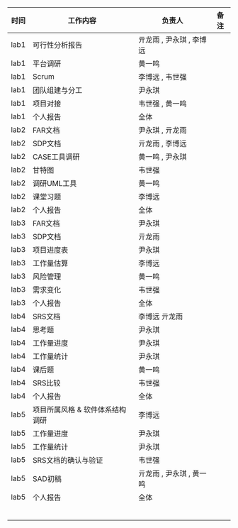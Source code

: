 | 时间 | 工作内容                        | 负责人                   | 备注 |
| ---- | ------------------------------- | ------------------------ | ---- |
| lab1 | 可行性分析报告                  | 亓龙雨 , 尹永琪 , 李博远 |      |
| lab1 | 平台调研                        | 黄一鸣                   |      |
| lab1 | Scrum                           | 李博远 , 韦世强          |      |
| lab1 | 团队组建与分工                  | 尹永琪                   |      |
| lab1 | 项目对接                        | 韦世强 , 黄一鸣          |      |
| lab1 | 个人报告                        | 全体                     |      |
| lab2 | FAR文档                         | 尹永琪 , 亓龙雨          |      |
| lab2 | SDP文档                         | 亓龙雨 , 李博远          |      |
| lab2 | CASE工具调研                    | 黄一鸣 , 尹永琪          |      |
| lab2 | 甘特图                          | 韦世强                   |      |
| lab2 | 调研UML工具                     | 黄一鸣                   |      |
| lab2 | 课堂习题                        | 李博远                   |      |
| lab2 | 个人报告                        | 全体                     |      |
| lab3 | FAR文档                         | 尹永琪                   |      |
| lab3 | SDP文档                         | 亓龙雨                   |      |
| lab3 | 项目进度表                      | 尹永琪                   |      |
| lab3 | 工作量估算                      | 李博远                   |      |
| lab3 | 风险管理                        | 黄一鸣                   |      |
| lab3 | 需求变化                        | 韦世强                   |      |
| lab3 | 个人报告                        | 全体                     |      |
| lab4 | SRS文档                         | 李博远 亓龙雨            |      |
| lab4 | 思考题                          | 尹永琪                   |      |
| lab4 | 工作量进度                      | 尹永琪                   |      |
| lab4 | 工作量统计                      | 尹永琪                   |      |
| lab4 | 课后题                          | 黄一鸣                   |      |
| lab4 | SRS比较                         | 韦世强                   |      |
| lab4 | 个人报告                        | 全体                     |      |
| lab5 | 项目所属风格 & 软件体系结构调研 | 李博远                   |      |
| lab5 | 工作量进度                      | 尹永琪                   |      |
| lab5 | 工作量统计                      | 尹永琪                   |      |
| lab5 | SRS文档的确认与验证             | 韦世强                   |      |
| lab5 | SAD初稿                         | 亓龙雨 , 尹永琪 , 黄一鸣 |      |
| lab5 | 个人报告                        | 全体                     |      |
|      |                                 |                          |      |
|      |                                 |                          |      |
|      |                                 |                          |      |
|      |                                 |                          |      |
|      |                                 |                          |      |
|      |                                 |                          |      |





